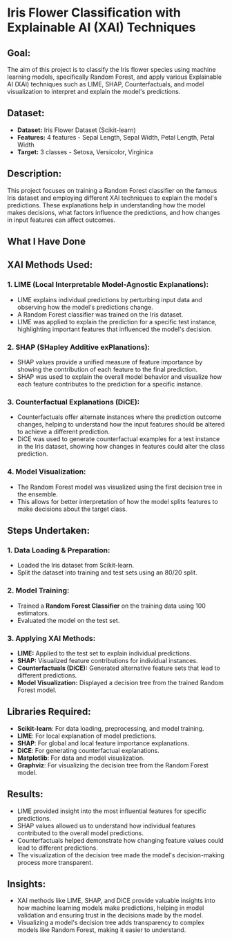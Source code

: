 # Iris Flower Classification with Explainable AI (XAI) Techniques

## Goal:
The aim of this project is to classify the Iris flower species using machine learning models, specifically Random Forest, and apply various Explainable AI (XAI) techniques such as LIME, SHAP, Counterfactuals, and model visualization to interpret and explain the model's predictions.

## Dataset:
- **Dataset:** Iris Flower Dataset (Scikit-learn)
- **Features:** 4 features - Sepal Length, Sepal Width, Petal Length, Petal Width
- **Target:** 3 classes - Setosa, Versicolor, Virginica

## Description:
This project focuses on training a Random Forest classifier on the famous Iris dataset and employing different XAI techniques to explain the model's predictions. These explanations help in understanding how the model makes decisions, what factors influence the predictions, and how changes in input features can affect outcomes.

## What I Have Done
## XAI Methods Used:

### 1. LIME (Local Interpretable Model-Agnostic Explanations):
- LIME explains individual predictions by perturbing input data and observing how the model's predictions change.
- A Random Forest classifier was trained on the Iris dataset.
- LIME was applied to explain the prediction for a specific test instance, highlighting important features that influenced the model's decision.

### 2. SHAP (SHapley Additive exPlanations):
- SHAP values provide a unified measure of feature importance by showing the contribution of each feature to the final prediction.
- SHAP was used to explain the overall model behavior and visualize how each feature contributes to the prediction for a specific instance.

### 3. Counterfactual Explanations (DiCE):
- Counterfactuals offer alternate instances where the prediction outcome changes, helping to understand how the input features should be altered to achieve a different prediction.
- DiCE was used to generate counterfactual examples for a test instance in the Iris dataset, showing how changes in features could alter the class prediction.

### 4. Model Visualization:
- The Random Forest model was visualized using the first decision tree in the ensemble.
- This allows for better interpretation of how the model splits features to make decisions about the target class.

## Steps Undertaken:

### 1. Data Loading & Preparation:
- Loaded the Iris dataset from Scikit-learn.
- Split the dataset into training and test sets using an 80/20 split.

### 2. Model Training:
- Trained a **Random Forest Classifier** on the training data using 100 estimators.
- Evaluated the model on the test set.

### 3. Applying XAI Methods:
- **LIME:** Applied to the test set to explain individual predictions.
- **SHAP:** Visualized feature contributions for individual instances.
- **Counterfactuals (DiCE):** Generated alternative feature sets that lead to different predictions.
- **Model Visualization:** Displayed a decision tree from the trained Random Forest model.

## Libraries Required:
- **Scikit-learn**: For data loading, preprocessing, and model training.
- **LIME**: For local explanation of model predictions.
- **SHAP**: For global and local feature importance explanations.
- **DiCE**: For generating counterfactual explanations.
- **Matplotlib**: For data and model visualization.
- **Graphviz**: For visualizing the decision tree from the Random Forest model.

## Results:
- LIME provided insight into the most influential features for specific predictions.
- SHAP values allowed us to understand how individual features contributed to the overall model predictions.
- Counterfactuals helped demonstrate how changing feature values could lead to different predictions.
- The visualization of the decision tree made the model's decision-making process more transparent.

## Insights:
- XAI methods like LIME, SHAP, and DiCE provide valuable insights into how machine learning models make predictions, helping in model validation and ensuring trust in the decisions made by the model.
- Visualizing a model's decision tree adds transparency to complex models like Random Forest, making it easier to understand.

